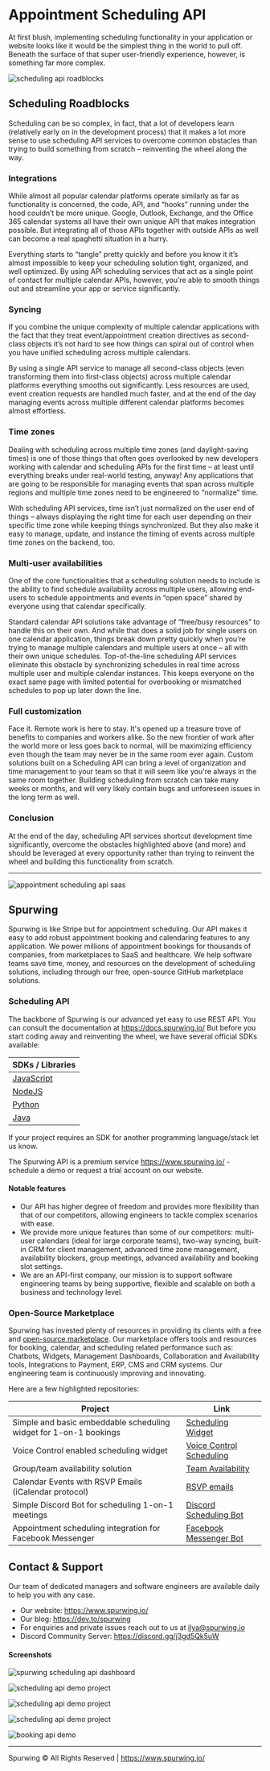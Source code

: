 # Appointment Scheduling API
At first blush, implementing scheduling functionality in your application or website looks like it would be the simplest thing in the world to pull off. Beneath the surface of that super user-friendly experience, however, is something far more complex.

![scheduling api roadblocks](https://user-images.githubusercontent.com/9488406/119058248-465f8a00-b9ce-11eb-9ded-e03f88f62fb7.png)

## Scheduling Roadblocks
Scheduling can be so complex, in fact, that a lot of developers learn (relatively early on in the development process) that it makes a lot more sense to use scheduling API services to overcome common obstacles than trying to build something from scratch – reinventing the wheel along the way.

### Integrations
While almost all popular calendar platforms operate similarly as far as functionality is concerned, the code, API, and “hooks” running under the hood couldn’t be more unique. Google, Outlook, Exchange, and the Office 365 calendar systems all have their own unique API that makes integration possible. But integrating all of those APIs together with outside APIs as well can become a real spaghetti situation in a hurry.

Everything starts to “tangle” pretty quickly and before you know it it’s almost impossible to keep your scheduling solution tight, organized, and well optimized. By using API scheduling services that act as a single point of contact for multiple calendar APIs, however, you’re able to smooth things out and streamline your app or service significantly.

### Syncing
If you combine the unique complexity of multiple calendar applications with the fact that they treat event/appointment creation directives as second-class objects it’s not hard to see how things can spiral out of control when you have unified scheduling across multiple calendars.

By using a single API service to manage all second-class objects (even transforming them into first-class objects) across multiple calendar platforms everything smooths out significantly. Less resources are used, event creation requests are handled much faster, and at the end of the day managing events across multiple different calendar platforms becomes almost effortless.

### Time zones
Dealing with scheduling across multiple time zones (and daylight-saving times) is one of those things that often goes overlooked by new developers working with calendar and scheduling APIs for the first time – at least until everything breaks under real-world testing, anyway! Any applications that are going to be responsible for managing events that span across multiple regions and multiple time zones need to be engineered to “normalize” time.

With scheduling API services, time isn’t just normalized on the user end of things – always displaying the right time for each user depending on their specific time zone while keeping things synchronized. But they also make it easy to manage, update, and instance the timing of events across multiple time zones on the backend, too.

### Multi-user availabilities
One of the core functionalities that a scheduling solution needs to include is the ability to find schedule availability across multiple users, allowing end-users to schedule appointments and events in “open space” shared by everyone using that calendar specifically.

Standard calendar API solutions take advantage of “free/busy resources” to handle this on their own. And while that does a solid job for single users on one calendar application, things break down pretty quickly when you’re trying to manage multiple calendars and multiple users at once – all with their own unique schedules. Top-of-the-line scheduling API services eliminate this obstacle by synchronizing schedules in real time across multiple user and multiple calendar instances. This keeps everyone on the exact same page with limited potential for overbooking or mismatched schedules to pop up later down the line.

### Full customization
Face it. Remote work is here to stay. It's opened up a treasure trove of benefits to companies and workers alike. So the new frontier of work after the world more or less goes back to normal, will be maximizing efficiency even though the team may never be in the same room ever again. Custom solutions built on a Scheduling API can bring a level of organization and time management to your team so that it will seem like you're always in the same room together. Building scheduling from scratch can take many weeks or months, and will very likely contain bugs and unforeseen issues in the long term as well.


### Conclusion
At the end of the day, scheduling API services shortcut development time significantly, overcome the obstacles highlighted above (and more) and should be leveraged at every opportunity rather than trying to reinvent the wheel and building this functionality from scratch.

--- 

![appointment scheduling api saas](https://user-images.githubusercontent.com/9488406/119058271-537c7900-b9ce-11eb-9287-c1fec1f33afa.png)

## Spurwing
Spurwing is like Stripe but for appointment scheduling. Our API makes it easy to add robust appointment booking and calendaring features to any application. We power millions of appointment bookings for thousands of companies, from marketplaces to SaaS and healthcare. We help software teams save time, money, and resources on the development of scheduling solutions, including through our free, open-source GitHub marketplace solutions.

### Scheduling API

The backbone of Spurwing is our advanced yet easy to use REST API. You can consult the documentation at https://docs.spurwing.io/
But before you start coding away and reinventing the wheel, we have several official SDKs available:

| SDKs / Libraries |
| --- |
| [JavaScript](https://github.com/Spurwing/Spurwing-API-Javascript-Library) |
| [NodeJS](https://github.com/spurwingio/Spurwing-API-NodeJS-Library) |
| [Python](https://github.com/Spurwing/Spurwing-API-Python-Library) |
| [Java](https://github.com/Spurwing/Spurwing-API-Java-Library) |

If your project requires an SDK for another programming language/stack let us know.

The Spurwing API is a premium service https://www.spurwing.io/ - schedule a demo or request a trial account on our website.

#### Notable features
- Our API has higher degree of freedom and provides more flexibility than that of our competitors, allowing engineers to tackle complex scenarios with ease.
- We provide more unique features than some of our competitors: multi-user calendars (ideal for large corporate teams), two-way syncing, built-in CRM for client management, advanced time zone management, availability blockers, group meetings, advanced availability and booking slot settings.
- We are an API-first company, our mission is to support software engineering teams by being supportive, flexible and scalable on both a business and technology level.

### Open-Source Marketplace

Spurwing has invested plenty of resources in providing its clients with a free and [open-source marketplace](https://github.com/Spurwing/). Our marketplace offers tools and resources for booking, calendar, and scheduling related performance such as: Chatbots, Widgets, Management Dashboards, Collaboration and Availability tools, Integrations to Payment, ERP, CMS and CRM systems. Our engineering team is continuously improving and innovating.

Here are a few highlighted repositories:

| Project | Link |
| --- | --- |
| Simple and basic embeddable scheduling widget for 1-on-1 bookings | [Scheduling Widget](https://github.com/Spurwing/Appointment-Scheduling-Widgets/tree/main/SimpleAppointmentScheduling) |
| Voice Control enabled scheduling widget | [Voice Control Scheduling](https://github.com/Spurwing/Appointment-Scheduling-Widgets/tree/main/SimpleAppointmentScheduling_audio) |
| Group/team availability solution | [Team Availability](https://github.com/Spurwing/Availability-Solutions/tree/main/solution_01) |
| Calendar Events with RSVP Emails (iCalendar protocol) | [RSVP emails](https://github.com/Spurwing/iCalendar-Integrations) |
| Simple Discord Bot for scheduling 1-on-1 meetings | [Discord Scheduling Bot](https://github.com/Spurwing/Chat-Bot-Integrations/tree/main/Discord/NodeJS) |
| Appointment scheduling integration for Facebook Messenger | [Facebook Messenger Bot](https://github.com/Spurwing/Chat-Bot-Integrations/tree/main/Facebook/NodeJS) |


## Contact & Support

Our team of dedicated managers and software engineers are available daily to help you with any case.

- Our website: https://www.spurwing.io/
- Our blog: https://dev.to/spurwing
- For enquiries and private issues reach out to us at ilya@spurwing.io
- Discord Community Server: https://discord.gg/j3gd5Qk5uW

#### Screenshots
![spurwing scheduling api dashboard](https://user-images.githubusercontent.com/9488406/119096839-5f8b2980-ba14-11eb-821a-fd781258fb4a.png)

![scheduling api demo project](https://user-images.githubusercontent.com/9488406/119062050-1320f900-b9d6-11eb-96d5-1ddc652b2404.png)

![scheduling api demo project](https://user-images.githubusercontent.com/9488406/119062108-2fbd3100-b9d6-11eb-85c9-ac2ce5fe2839.png)

![scheduling api demo project](https://user-images.githubusercontent.com/9488406/119062128-43689780-b9d6-11eb-8e99-c3fef2e78540.png)

![booking api demo](https://user-images.githubusercontent.com/9488406/119061415-9c373080-b9d4-11eb-8c84-3979ec5e6d6c.png)

---

Spurwing © All Rights Reserved | https://www.spurwing.io/

